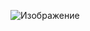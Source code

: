 ![Изображение](https://cdn.discordapp.com/attachments/650681889308278785/887696040965320774/unknown.png)
